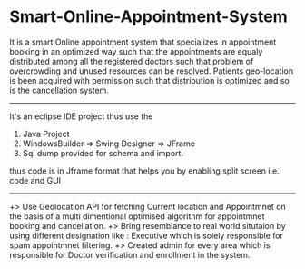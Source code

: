 # Smart-Online-Appointment-System

It is a smart Online appointment system that specializes in appointment booking in an optimized way such that the appointments are equaly distributed among 
all the registered doctors such that problem of overcrowding and unused resources can be resolved. Patients geo-location is been acquired with permission such
that distribution is optimized and so is the cancellation system.

--------------------------------------------------------------------------------------------
It's an eclipse IDE project thus use the 

  1. Java Project
  2. WindowsBuilder => Swing Designer => JFrame
  3. Sql dump provided for schema and import.
  
thus code is in Jframe format that helps you by enabling split screen i.e. code and GUI 

____________________________________________________________________________________________________

+> Use Geolocation API for fetching Current location and Appointmnet on the basis of a multi dimentional optimised algorithm for appointmnet booking and cancellation.
+> Bring resemblance to real world situtaion by using different designation like : Executive which is solely responsible for spam appointmnet filtering.
+> Created admin for every area which is responsible for Doctor verification and enrollment in the system.
